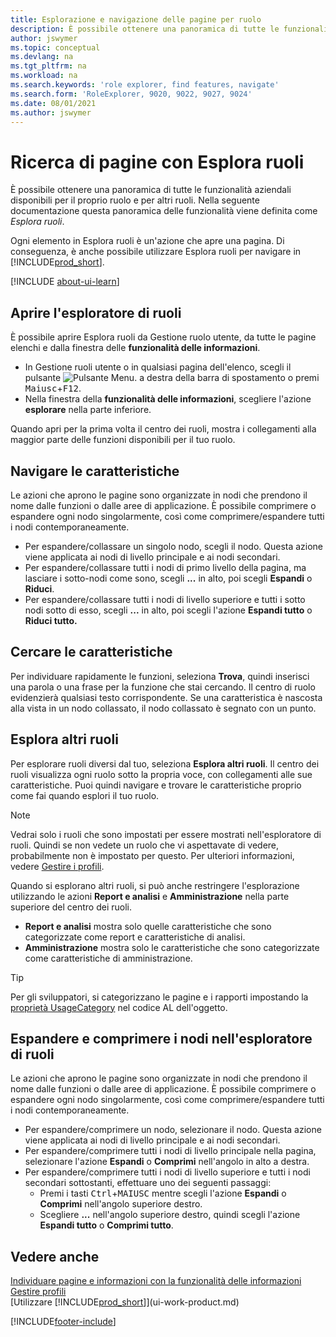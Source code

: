 ```yaml
---
title: Esplorazione e navigazione delle pagine per ruolo
description: È possibile ottenere una panoramica di tutte le funzionalità aziendali disponibili per il proprio ruolo e per altri ruoli con Esplora ruoli.
author: jswymer
ms.topic: conceptual
ms.devlang: na
ms.tgt_pltfrm: na
ms.workload: na
ms.search.keywords: 'role explorer, find features, navigate'
ms.search.form: 'RoleExplorer, 9020, 9022, 9027, 9024'
ms.date: 08/01/2021
ms.author: jswymer
---
```


# Ricerca di pagine con Esplora ruoli

È possibile ottenere una panoramica di tutte le funzionalità aziendali disponibili per il proprio ruolo e per altri ruoli. Nella seguente documentazione questa panoramica delle funzionalità viene definita come *Esplora ruoli*.

Ogni elemento in Esplora ruoli è un'azione che apre una pagina. Di conseguenza, è anche possibile utilizzare Esplora ruoli per navigare in [!INCLUDE[prod_short](includes/prod_short.md)].

[!INCLUDE [about-ui-learn](includes/about-ui-learn.md)]

## Aprire l'esploratore di ruoli

È possibile aprire Esplora ruoli da Gestione ruolo utente, da tutte le pagine elenchi e dalla finestra delle **funzionalità delle informazioni**.

- In Gestione ruoli utente o in qualsiasi pagina dell'elenco, scegli il pulsante ![Pulsante Menu.](media/ui_menu_button.png "Pulsante Menu") a destra della barra di spostamento o premi <kbd>Maiusc</kbd>+<kbd>F12</kbd>.
- Nella finestra della **funzionalità delle informazioni**, scegliere l'azione **esplorare** nella parte inferiore.

Quando apri per la prima volta il centro dei ruoli, mostra i collegamenti alla maggior parte delle funzioni disponibili per il tuo ruolo.

## Navigare le caratteristiche

Le azioni che aprono le pagine sono organizzate in nodi che prendono il nome dalle funzioni o dalle aree di applicazione. È possibile comprimere o espandere ogni nodo singolarmente, così come comprimere/espandere tutti i nodi contemporaneamente.

- Per espandere/collassare un singolo nodo, scegli il nodo. Questa azione viene applicata ai nodi di livello principale e ai nodi secondari.
- Per espandere/collassare tutti i nodi di primo livello della pagina, ma lasciare i sotto-nodi come sono, scegli **...** in alto, poi scegli **Espandi** o **Riduci**.
- Per espandere/collassare tutti i nodi di livello superiore e tutti i sotto nodi sotto di esso, scegli **...** in alto, poi scegli l'azione **Espandi tutto** o **Riduci tutto.** 

## Cercare le caratteristiche

Per individuare rapidamente le funzioni, seleziona **Trova**, quindi inserisci una parola o una frase per la funzione che stai cercando. Il centro di ruolo evidenzierà qualsiasi testo corrispondente. Se una caratteristica è nascosta alla vista in un nodo collassato, il nodo collassato è segnato con un punto. 

## Esplora altri ruoli

Per esplorare ruoli diversi dal tuo, seleziona **Esplora altri ruoli**. Il centro dei ruoli visualizza ogni ruolo sotto la propria voce, con collegamenti alle sue caratteristiche. Puoi quindi navigare e trovare le caratteristiche proprio come fai quando esplori il tuo ruolo.

> [!NOTE]
> Vedrai solo i ruoli che sono impostati per essere mostrati nell'esploratore di ruoli. Quindi se non vedete un ruolo che vi aspettavate di vedere, probabilmente non è impostato per questo. Per ulteriori informazioni, vedere [Gestire i profili](admin-users-profiles-roles.md). 

Quando si esplorano altri ruoli, si può anche restringere l'esplorazione utilizzando le azioni **Report e analisi** e **Amministrazione** nella parte superiore del centro dei ruoli.

- **Report e analisi** mostra solo quelle caratteristiche che sono categorizzate come report e caratteristiche di analisi.
- **Amministrazione** mostra solo le caratteristiche che sono categorizzate come caratteristiche di amministrazione.

> [!TIP]
> Per gli sviluppatori, si categorizzano le pagine e i rapporti impostando la [proprietà UsageCategory](/dynamics365/business-central/dev-itpro/developer/properties/devenv-usagecategory-property) nel codice AL dell'oggetto.
<!--
 
## Role explorer actions

There a several actions along the top of the role explorer to help you locate features of your role and other roles.

|Action|Description|
|------|------|
|**All**|Shows all features that are related to the role.|
|**Find**|Lets you enter a word or phrase to quickly locate feature names that match.|
|**Explore more roles**|All business features that are available for all roles including your own. When exploring all roles, the other actions work the same way, except for all roles shown. **NOTE:** You will only see roles that are set up to show in role explorer. For more information, see [Manage Profiles](admin-users-profiles-roles.md).  |
|**Report & Analysis**|This action Shows only those features that are categorized as reports and analysis features.|
|**Administration**|Shows only those features that are categorized as administration features.|



<!--
Choose the **Find** action at the top of the role explorer to quickly locate feature names that contain a certain term.

Choose the **Explore more roles** action at the top of the role explorer to get an overview of all business features that are available for all roles including your own.

> [!NOTE]
> Only Role Center actions for profiles where the **Show in Role Explorer** check box is selected will appear on the extended version of the role explorer (shown with the **Explore more roles** action). For more information, see [Manage Profiles](admin-users-profiles-roles.md).
-->

## Espandere e comprimere i nodi nell'esploratore di ruoli

Le azioni che aprono le pagine sono organizzate in nodi che prendono il nome dalle funzioni o dalle aree di applicazione. È possibile comprimere o espandere ogni nodo singolarmente, così come comprimere/espandere tutti i nodi contemporaneamente.

- Per espandere/comprimere un nodo, selezionare il nodo. Questa azione viene applicata ai nodi di livello principale e ai nodi secondari.
- Per espandere/comprimere tutti i nodi di livello principale nella pagina, selezionare l'azione **Espandi** o **Comprimi** nell'angolo in alto a destra.
- Per espandere/comprimere tutti i nodi di livello superiore e tutti i nodi secondari sottostanti, effettuare uno dei seguenti passaggi:
  - Premi i tasti <kbd>Ctrl</kbd>+<kbd>MAIUSC</kbd> mentre scegli l'azione **Espandi** o **Comprimi** nell'angolo superiore destro.
  - Scegliere **...** nell'angolo superiore destro, quindi scegli l'azione **Espandi tutto** o **Comprimi tutto**.

## Vedere anche
[Individuare pagine e informazioni con la funzionalità delle informazioni](ui-search.md)  
[Gestire profili](admin-users-profiles-roles.md)  
[Utilizzare [!INCLUDE[prod_short](includes/prod_short.md)]](ui-work-product.md)  

[!INCLUDE[footer-include](includes/footer-banner.md)]